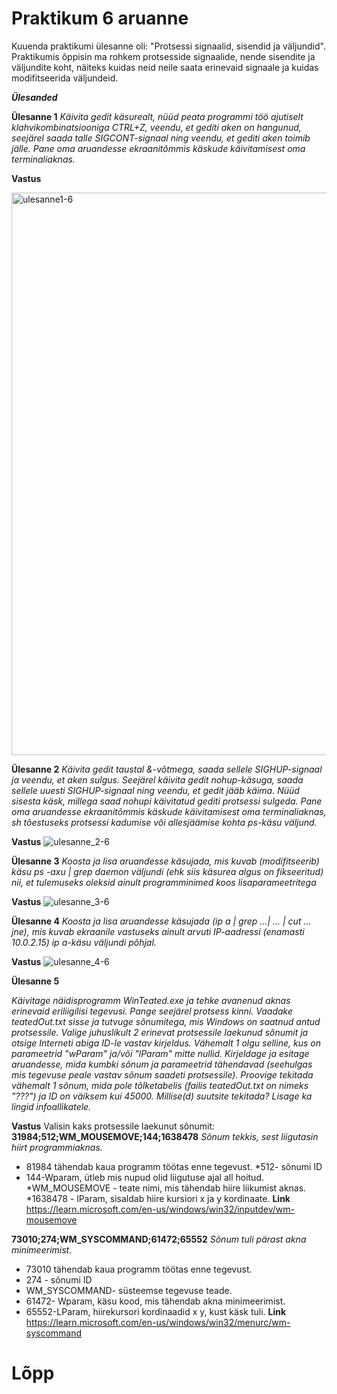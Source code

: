# Praktikum 6 aruanne

Kuuenda praktikumi ülesanne oli:  "Protsessi signaalid, sisendid ja väljundid". Praktikumis õppisin ma rohkem protsesside signaalide, nende sisendite ja väljundite koht, näiteks kuidas neid neile saata erinevaid signaale ja kuidas modifitseerida väljundeid.

***Ülesanded***


**Ülesanne 1**
*Käivita gedit käsurealt, nüüd peata programmi töö ajutiselt klahvikombinatsiooniga CTRL+Z, veendu, et gediti aken on hangunud, seejärel saada talle SIGCONT-signaal ning veendu, et gediti aken toimib jälle. Pane oma aruandesse ekraanitõmmis käskude käivitamisest oma terminaliaknas.*

**Vastus**

<img width="1440" height="900" alt="ulesanne1-6" src="https://github.com/user-attachments/assets/fb07023b-5fbb-4149-be77-d79d9e0f689c" />

**Ülesanne 2**
*Käivita gedit taustal &-võtmega, saada sellele SIGHUP-signaal ja veendu, et aken sulgus. Seejärel käivita gedit nohup-käsuga, saada sellele uuesti SIGHUP-signaal ning veendu, et gedit jääb käima. Nüüd sisesta käsk, millega saad nohupi käivitatud gediti protsessi sulgeda. Pane oma aruandesse ekraanitõmmis käskude käivitamisest oma terminaliaknas, sh tõestuseks protsessi kadumise või allesjäämise kohta ps-käsu väljund.*

**Vastus**
![ulesanne_2-6](https://github.com/user-attachments/assets/a95fa4f9-6856-48f8-8eb8-08fbbf621eef)

**Ülesanne 3**
*Koosta ja lisa aruandesse käsujada, mis kuvab (modifitseerib) käsu ps -axu | grep daemon väljundi (ehk siis käsurea algus on fikseeritud) nii, et tulemuseks oleksid ainult programminimed koos lisaparameetritega*

**Vastus**
![ulesanne_3-6](https://github.com/user-attachments/assets/4d6741c7-af5e-4062-9e0f-a600161cc04a)

**Ülesanne 4**
*Koosta ja lisa aruandesse käsujada (ip a | grep ...| ... | cut ... jne), mis kuvab ekraanile vastuseks ainult arvuti IP-aadressi (enamasti 10.0.2.15) ip a-käsu väljundi põhjal.*

**Vastus**
![ulesanne_4-6](https://github.com/user-attachments/assets/f37fc9b9-a538-4a92-a6c0-99604ea1376a)


**Ülesanne 5**

 *Käivitage näidisprogramm WinTeated.exe ja tehke avanenud aknas erinevaid eriliigilisi tegevusi. Pange seejärel protsess kinni. Vaadake teatedOut.txt sisse ja tutvuge sõnumitega, mis Windows on saatnud antud protsessile. Valige juhuslikult 2 erinevat protsessile laekunud sõnumit ja otsige Interneti abiga ID-le vastav kirjeldus. Vähemalt 1 olgu selline, kus on parameetrid "wParam" ja/või "lParam" mitte nullid. Kirjeldage ja esitage aruandesse, mida kumbki sõnum ja parameetrid tähendavad (seehulgas mis tegevuse peale vastav sõnum saadeti protsessile). Proovige tekitada vähemalt 1 sõnum, mida pole tõlketabelis (failis teatedOut.txt on nimeks "???") ja ID on väiksem kui 45000. Millise(d) suutsite tekitada? Lisage ka lingid infoallikatele.*

 **Vastus**
 Valisin kaks protsessile laekunut sõnumit:
 **31984;512;WM_MOUSEMOVE;144;1638478**
 *Sõnum tekkis, sest liigutasin hiirt programmiaknas.*
* 81984 tähendab kaua programm töötas enne tegevust.
 *512- sõnumi ID
* 144-Wparam, ütleb mis nupud olid liigutuse ajal all hoitud.
 *WM_MOUSEMOVE - teate nimi, mis tähendab hiire liikumist aknas.
 *1638478 - lParam, sisaldab hiire kursiori x ja y kordinaate. 
 **Link**   https://learn.microsoft.com/en-us/windows/win32/inputdev/wm-mousemove


 **73010;274;WM_SYSCOMMAND;61472;65552**
 *Sõnum tuli pärast akna minimeerimist.*
 * 73010 tähendab kaua programm töötas enne tegevust.
 * 274 - sõnumi ID
 *  WM_SYSCOMMAND- süsteemse tegevuse teade.
 * 61472- Wparam, käsu kood, mis tähendab akna minimeerimist.
 *  65552-LParam, hiirekursori kordinaadid x y, kust käsk tuli.
 **Link** https://learn.microsoft.com/en-us/windows/win32/menurc/wm-syscommand

 # Lõpp

 
